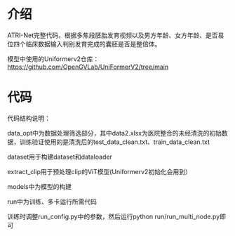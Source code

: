 # 介绍

ATRI-Net完整代码，根据多焦段胚胎发育视频以及男方年龄、女方年龄、是否易位四个临床数据输入判别发育完成的囊胚是否是整倍体。

模型中使用的Uniformerv2仓库：https://github.com/OpenGVLab/UniFormerV2/tree/main

# 代码

代码结构说明：

data_opt中为数据处理筛选部分，其中data2.xlsx为医院整合的未经清洗的初始数据，训练验证使用的是清洗后的test_data_clean.txt、train_data_clean.txt

dataset用于构建dataset和dataloader

extract_clip用于预处理clip的ViT模型(Uniformerv2初始化会用到）

models中为模型的构建

run中为训练、多卡运行所需代码

训练时调整run_config.py中的参数，然后运行python run/run_multi_node.py即可
